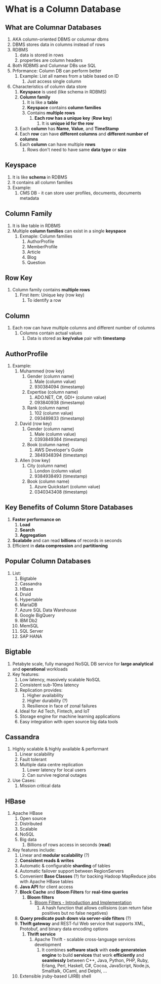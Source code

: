 # What is a Column Database #
## What are Columnar Databases ##
1. AKA column-oriented DBMS or columnar dbms
2. DBMS stores data in columns instead of rows
3. RDBMS
	1. data is stored in rows
	2. properties are column headers
4. Both RDBMS and Columnar DBs use SQL
5. Prformance: Column DB can perform better
	1. Example: List all names from a table based on ID
		1. Just access single column
6. Characteristics of column data store
	1. **Keyspace** is used (like schema in RDBMS)
	2. **Column family**
		1. It is like a **table**
		2. **Keyspace** contains **column families**
		3. Contains **multiple rows**
			1. **Each row has a unique key** (**Row key**)
				1. It is **unique id for the row**
	3. Each **column** has **Name**, **Value**, and **TimeStamp**
	4. Each **row** can have **different columns** and **different number of columns**
	5. Each **column** can have multiple **rows**
		1. Rows don't need to have same **data type** or **size**

## Keyspace ##
1. It is like **schema** in RDBMS
2. It contains all column families
3. Example:
	1. CMS DB - it can store user profiles, documents, documents metadata

## Column Family ##
1. It is like table in RDBMS
2. Multiple **column families** can exist in a single **keyspace**
	1. Exmaple: Column families
		1. AuthorProfile
		2. MemberProfile
		3. Article
		4. Blog
		5. Question

## Row Key ##
1. Column family contains **multiple rows**
	1. First item: Unique key (row key)
		1. To identify a row

## Column ##
1. Each row can have multiple columns and different number of columns
	1. Columns contain actual values
		1. Data is stored as **key/value** pair with **timestamp**

## AuthorProfile ##
1. Example:
	1. Muhammed (row key)
		1. Gender (column name)
			1. Male (column value)
			2. 930384094 (timestamp)
		2. Expertise (column name)
			1. ADO.NET, C#, GDI+ (column value)
			2. 093840938 (timestamp)
		3. Rank (column name)
			1. 102 (column value)
			2. 093489833 (timestamp)
	2. David (row key)
		1. Gender (column name)
			1. Male (column value)
			2. 0393849384 (timestamp)
		2. Book (column name)
			1. AWS Developer's Guide
			2. 3849348394 (timestamp)
	3. Allen (row key)
		1. City (column name)
			1. London (column value)
			2. 9384938493 (timestamp)
		2. Book (column name)
			1. Azure Quickstart (column value)
			2. 0340343408 (timestamp)

## Key Benefits of Column Store Databases ##
1. **Faster performance on**
	1. **Load**
	2. **Search**
	3. **Aggregation**
2. **Scalabile** and can read **billions** of records in seconds
3. Efficient in **data compression** and **partitioning**

## Popular Column Databases ##
1. List:
	1. Bigtable
	2. Cassandra
	3. HBase
	4. Druid
	5. Hypertable
	6. MariaDB
	7. Azure SQL Data Warehouse
	8. Google BigQuery
	9. IBM Db2
	10. MemSQL
	11. SQL Server
	12. SAP HANA

## Bigtable ##
1. Petabyte scale, fully managed NoSQL DB service for **large analytical** and **operational** workloads
2. Key features:
	1. Low latency, massively scalable NoSQL
	2. Consistent sub-10ms latency
	3. Replication provides:
		1. Higher availability
		2. Higher durability (?)
		3. Resilience in face of zonal failures
	4. Ideal for Ad Tech, Fintech, and IoT
	5. Storage engine for machine learning applications
	6. Easy integration with open source big data tools

## Cassandra ##
1. Highly scalable & highly available & performant
	1. Linear scalability
	2. Fault tolerant
	3. Multiple data centre replication
		1. Lower latency for local users
		2. Can survive regional outages
2. Use Cases:
	1. Mission critical data

## HBase ##
1. Apache HBase
	1. Open source
	2. Distributed
	3. Scalable
	4. NoSQL
	5. Big data
		1. Billions of rows access in seconds (**read**)
2. Key features include:
	1. Linear and **modular scalability** (?)
	2. **Consistent reads & writes**
	3. Automatic & configurable **sharding** of tables
	4. Automatic failover support between RegionServers
	5. Convenient **Base Classes** (?) for backing Hadoop MapReduce jobs with Apache HBase tables
	6. **Java API** for client access
	7. **Block Cache** and **Bloom Filters** for **real-time queries**
		1. **Bloom filters**
			1. [Bloom Filters - Introduction and Implementation](https://www.geeksforgeeks.org/bloom-filters-introduction-and-python-implementation/)
				1. A hash function that allows collisions (can return false positives but no false negatives)
	8. **Query predicate push down via server-side filters** (?)
	9. **Thrift gateway** and REST-ful Web service that supports XML, Protobuf, and binary data encoding options
		1. **Thrift service**
			1. Apache Thrift - scalable cross-language services development
				1. It combines **software stack** with **code generateion engine** to build **services** that work **efficiently** and **seamlessly** between C++, Java, Python, PHP, Ruby, Erlang, Perl, Haskell, C#, Cocoa, JavaScript, Node.js, Smalltalk, OCaml, and Delphi, ...
	10. Extensible jruby-based (JIRB) shell